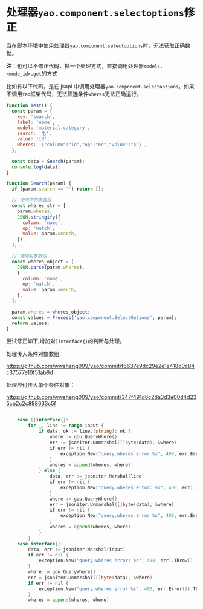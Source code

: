 # 处理器`yao.component.selectoptions`修正

当在脚本环境中使用处理器`yao.component.selectoptions`时，无法获取正确数据。

**注**：也可以不修正代码，换一个处理方式，直接调用处理器`models.<mode_id>.get`的方式

比如有以下代码，是在 jsapi 中调用处理器`yao.component.selectoptions`。如果不调用`Yao`框架代码，无法筛选条件`wheres`无法正确运行。

```js
function Test() {
  const param = {
    key: 'search',
    label: 'name',
    model: 'material.category',
    search: '电',
    value: 'id',
    wheres: '{"column":"id","op":"ne","value":"4"}',
  };

  const data = Search(param);
  console.log(data);
}

function Search(param) {
  if (param.search == '') return [];

  // 使用字符串数组
  const wheres_str = [
    param.wheres,
    JSON.stringify({
      column: 'name',
      op: 'match',
      value: param.search,
    }),
  ];

  // 使用对象数组
  const wheres_object = [
    JSON.parse(param.wheres),
    {
      column: 'name',
      op: 'match',
      value: param.search,
    },
  ];

  param.wheres = wheres_object;
  const values = Process('yao.component.SelectOptions', param);
  return values;
}
```

尝试修正如下,增加对`]interface{}`的判断与处理。

处理传入条件对象数组：

https://github.com/wwsheng009/yao/commit/f6637e9dc29e2e1e418d0c84c37577e10f51ab9d

处理应付传入单个条件对象：

https://github.com/wwsheng009/yao/commit/347f491d6c2da3d3e00d4d235cb2c2c898633c5f

```go

	case []interface{}:
		for _, line := range input {
			if data, ok := line.(string); ok {
				where := gou.QueryWhere{}
				err := jsoniter.Unmarshal([]byte(data), &where)
				if err != nil {
					exception.New("query.wheres error %s", 400, err.Error()).Throw()
				}
				wheres = append(wheres, where)
			} else {
				data, err := jsoniter.Marshal(line)
				if err != nil {
					exception.New("query.wheres error: %s", 400, err).Throw()
				}
				where := gou.QueryWhere{}
				err = jsoniter.Unmarshal([]byte(data), &where)
				if err != nil {
					exception.New("query.wheres error %s", 400, err.Error()).Throw()
				}
				wheres = append(wheres, where)
			}
		}
    case interface{}:
		data, err := jsoniter.Marshal(input)
		if err != nil {
			exception.New("query.wheres error: %s", 400, err).Throw()
		}
		where := gou.QueryWhere{}
		err = jsoniter.Unmarshal([]byte(data), &where)
		if err != nil {
			exception.New("query.wheres error %s", 400, err.Error()).Throw()
		}
		wheres = append(wheres, where)
```
